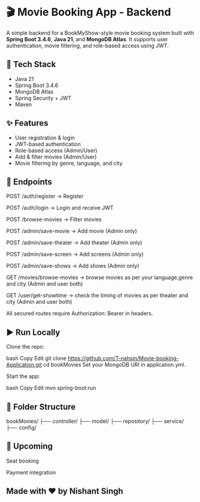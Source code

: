 # 🎬 Movie Booking App - Backend

A simple backend for a BookMyShow-style movie booking system built with **Spring Boot 3.4.6**, **Java 21**, and **MongoDB Atlas**. It supports user authentication, movie filtering, and role-based access using JWT.

## 🔧 Tech Stack
- Java 21
- Spring Boot 3.4.6
- MongoDB Atlas
- Spring Security + JWT
- Maven

## ✨ Features
- User registration & login
- JWT-based authentication
- Role-based access (Admin/User)
- Add & filter movies (Admin/User)
- Movie filtering by genre, language, and city

## 📌 Endpoints
POST /auth/register         → Register

POST /auth/login            → Login and receive JWT

POST /browse-movies         → Filter movies

POST /admin/save-movie       → Add movie (Admin only)

POST /admin/save-theater       → Add theater (Admin only)

POST /admin/save-screen      → Add screens (Admin only)

POST /admin/save-shows       → Add shows (Admin only)

GET /movies/browse-movies       → browse movies as per your language,genre and city (Admin and user both)

GET /user/get-showtime       → check the timing of movies as per theater and city (Admin and user both)

All secured routes require Authorization: Bearer <JWT> in headers.

## ▶️ Run Locally
Clone the repo:

bash
Copy
Edit
git clone https://github.com/T-nahsin/Movie-booking-Application.git
cd bookMovies
Set your MongoDB URI in application.yml.

Start the app:

bash
Copy
Edit
mvn spring-boot:run

## 📂 Folder Structure

bookMovies/
├── controller/
├── model/
├── repository/
├── service/
├── config/


## 🚧 Upcoming
Seat booking

Payment integration

## Made with ❤️ by Nishant Singh
